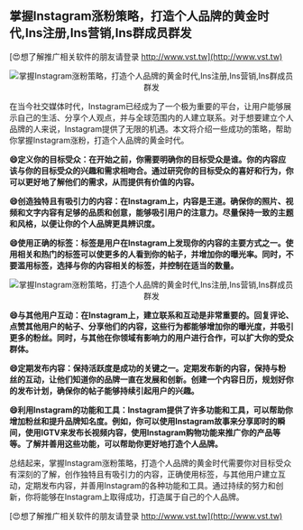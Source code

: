 ## **掌握Instagram涨粉策略，打造个人品牌的黄金时代,Ins注册,Ins营销,Ins群成员群发**

[😍想了解推广相关软件的朋友请登录 http://www.vst.tw](http://www.vst.tw)

 <center><img src="https://vst.tw/MP4/tuiguang/png/0.png" alt="掌握Instagram涨粉策略，打造个人品牌的黄金时代,Ins注册,Ins营销,Ins群成员群发"></center>

在当今社交媒体时代，Instagram已经成为了一个极为重要的平台，让用户能够展示自己的生活、分享个人观点，并与全球范围内的人建立联系。对于想要建立个人品牌的人来说，Instagram提供了无限的机遇。本文将介绍一些成功的策略，帮助你掌握Instagram涨粉，打造个人品牌的黄金时代。

**😄定义你的目标受众：在开始之前，你需要明确你的目标受众是谁。你的内容应该与你的目标受众的兴趣和需求相吻合。通过研究你的目标受众的喜好和行为，你可以更好地了解他们的需求，从而提供有价值的内容。**

**😄创造独特且有吸引力的内容：在Instagram上，内容是王道。确保你的照片、视频和文字内容有足够的品质和创意，能够吸引用户的注意力。尽量保持一致的主题和风格，以便让你的个人品牌更具辨识度。**

**😄使用正确的标签：标签是用户在Instagram上发现你的内容的主要方式之一。使用相关和热门的标签可以使更多的人看到你的帖子，并增加你的曝光率。同时，不要滥用标签，选择与你的内容相关的标签，并控制在适当的数量。**

 <center><img src="https://vst.tw/MP4/tuiguang/png/4.png" alt="掌握Instagram涨粉策略，打造个人品牌的黄金时代,Ins注册,Ins营销,Ins群成员群发"></center>

**😄与其他用户互动：在Instagram上，建立联系和互动是非常重要的。回复评论、点赞其他用户的帖子、分享他们的内容，这些行为都能够增加你的曝光度，并吸引更多的粉丝。同时，与其他在你领域有影响力的用户进行合作，可以扩大你的受众群体。**

**😄定期发布内容：保持活跃度是成功的关键之一。定期发布新的内容，保持与粉丝的互动，让他们知道你的品牌一直在发展和创新。创建一个内容日历，规划好你的发布计划，确保你的帖子能够持续引起用户的兴趣。**

**😄利用Instagram的功能和工具：Instagram提供了许多功能和工具，可以帮助你增加粉丝和提升品牌知名度。例如，你可以使用Instagram故事来分享即时的瞬间，使用IGTV来发布长视频内容，使用Instagram购物功能来推广你的产品等等。了解并善用这些功能，可以帮助你更好地打造个人品牌。**

总结起来，掌握Instagram涨粉策略，打造个人品牌的黄金时代需要你对目标受众有深刻的了解，创作独特且有吸引力的内容，正确使用标签，与其他用户建立互动，定期发布内容，并善用Instagram的各种功能和工具。通过持续的努力和创新，你将能够在Instagram上取得成功，打造属于自己的个人品牌。

[😍想了解推广相关软件的朋友请登录 http://www.vst.tw](http://www.vst.tw)



